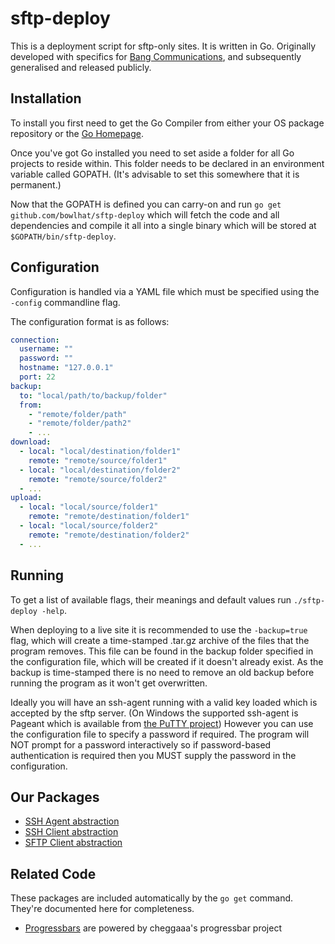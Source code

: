# sftp-deploy

This is a deployment script for sftp-only sites. It is written in Go. Originally developed with specifics for [Bang Communications](http://www.bang-on.net/), and subsequently generalised and released publicly.

## Installation
To install you first need to get the Go Compiler from either your OS package repository or the [Go Homepage](https://golang.org/).

Once you've got Go installed you need to set aside a folder for all Go projects to reside within. This folder needs to be declared in an environment variable called GOPATH. (It's advisable to set this somewhere that it is permanent.)

Now that the GOPATH is defined you can carry-on and run `go get github.com/bowlhat/sftp-deploy` which will fetch the code and all dependencies and compile it all into a single binary which will be stored at `$GOPATH/bin/sftp-deploy`.

## Configuration
Configuration is handled via a YAML file which must be specified using the `-config` commandline flag.

The configuration format is as follows:

```yaml
connection:
  username: ""
  password: ""
  hostname: "127.0.0.1"
  port: 22
backup:
  to: "local/path/to/backup/folder"
  from:
    - "remote/folder/path"
    - "remote/folder/path2"
    - ...
download:
  - local: "local/destination/folder1"
    remote: "remote/source/folder1"
  - local: "local/destination/folder2"
    remote: "remote/source/folder2"
  - ...
upload:
  - local: "local/source/folder1"
    remote: "remote/destination/folder1"
  - local: "local/source/folder2"
    remote: "remote/destination/folder2"
  - ...
```

## Running
To get a list of available flags, their meanings and default values run `./sftp-deploy -help`.

When deploying to a live site it is recommended to use the `-backup=true` flag, which will create a time-stamped .tar.gz archive of the files that the program removes. This file can be found in the backup folder specified in the configuration file, which will be created if it doesn't already exist. As the backup is time-stamped there is no need to remove an old backup before running the program as it won't get overwritten.

Ideally you will have an ssh-agent running with a valid key loaded which is accepted by the sftp server. (On Windows the supported ssh-agent is Pageant which is available from [the PuTTY project](http://www.chiark.greenend.org.uk/~sgtatham/putty/download.html)) However you can use the configuration file to specify a password if required. The program will NOT prompt for a password interactively so if password-based authentication is required then you MUST supply the password in the configuration.

## Our Packages

- [SSH Agent abstraction](https://github.com/bowlhat/sftp-deploy/ssh-agent)
- [SSH Client abstraction](https://github.com/bowlhat/sftp-deploy/ssh-client)
- [SFTP Client abstraction](https://github.com/bowlhat/sftp-deploy/sftp-client)

## Related Code
These packages are included automatically by the `go get` command. They're documented here for completeness.

- [Progressbars](https://github.com/cheggaaa/pb) are powered by cheggaaa's progressbar project
